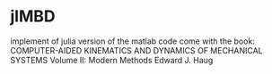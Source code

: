 # jlMBD
implement of julia version of the matlab code come with the book:
COMPUTER-AIDED KINEMATICS AND DYNAMICS
OF MECHANICAL SYSTEMS
Volume II: Modern Methods
Edward J. Haug
